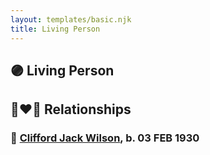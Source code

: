 ```yaml
---
layout: templates/basic.njk
title: Living Person
---
```

## 🟣 Living Person

## 👩‍❤️‍👨 Relationships

### 🔵 [Clifford Jack Wilson](/people/4/40508928), b. 03 FEB 1930
